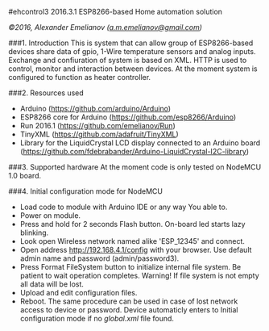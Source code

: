#ehcontrol3 2016.3.1
ESP8266-based Home automation solution

*&copy;2016, Alexander Emelianov (a.m.emelianov@gmail.com)*

###1. Introduction
This is system that can allow group of ESP8266-based devices share data of gpio, 1-Wire temperature sensors and analog inputs. Exchange and confiuration of system is based on XML. HTTP is used to control, monitor and interaction between devices.
At the moment system is configured to function as heater controller.

###2. Resources used
* Arduino (https://github.com/arduino/Arduino)
* ESP8266 core for Arduino (https://github.com/esp8266/Arduino)
* Run 2016.1 (https://github.com/emelianov/Run)
* TinyXML (https://github.com/adafruit/TinyXML)
* Library for the LiquidCrystal LCD display connected to an Arduino board (https://github.com/fdebrabander/Arduino-LiquidCrystal-I2C-library)

###3. Supported hardware
At the moment code is only tested on NodeMCU 1.0 board.

###4. Initial configuration mode for NodeMCU
* Load code to module with Arduino IDE or any way You able to.
* Power on module.
* Press and hold for 2 seconds Flash button. On-board led starts lazy blinking.
* Look open Wireless network named alike 'ESP_12345' and connect.
* Open address http://192.168.4.1/config with your browser. Use default admin name and password (admin/password3).
* Press Format FileSystem button to initialize internal file system. Be patient to wait operation completes.
Warning! If file system is not empty all data will be lost.
* Upload and edit configuration files.
* Reboot.
The same procedure can be used in case of lost network access to device or password.
Device automaticly enters to Initial configuration mode if no *global.xml* file found.